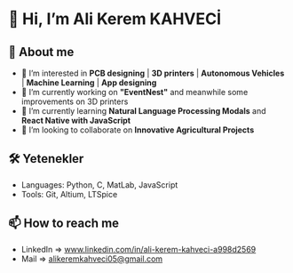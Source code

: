 # 👋 Hi, I’m Ali Kerem KAHVECİ

## 💼 About me 
- 👀 I’m interested in **PCB designing** | **3D printers** | **Autonomous Vehicles** | **Machine Learning** | **App designing**
- 🔭 I’m currently working on **"EventNest"** and meanwhile some improvements on 3D printers
- 🌱 I’m currently learning **Natural Language Processing Modals** and **React Native with JavaScript** 
- 💞️ I’m looking to collaborate on **Innovative Agricultural Projects**

## 🛠️ Yetenekler
- Languages: Python, C, MatLab, JavaScript
- Tools: Git, Altium, LTSpice

<!---
## 📈 GitHub İstatistiklerim
![GitHub Stats](https://github-readme-stats.vercel.app/api?username=AliKerem-05&show_icons=true&theme=radical)

![Top Languages](https://github-readme-stats.vercel.app/api/top-langs/?username=AliKerem-05&layout=compact&theme=radical)
--->

## 📫 How to reach me
- LinkedIn => www.linkedin.com/in/ali-kerem-kahveci-a998d2569
- Mail => alikeremkahveci05@gmail.com

<!---
AliKerem-05/AliKerem-05 is a ✨ special ✨ repository because its `README.md` (this file) appears on your GitHub profile.
You can click the Preview link to take a look at your changes.
--->
